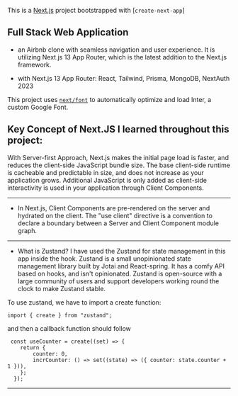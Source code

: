This is a [Next.js](https://nextjs.org/) project bootstrapped with [`create-next-app`]

## Full Stack Web Application
* an Airbnb clone with seamless navigation and user experience. It is utilizing Next.js 13 App Router, which is the latest addition to the Next.js framework.

* with Next.js 13 App Router: React, Tailwind, Prisma, MongoDB, NextAuth 2023

This project uses [`next/font`](https://nextjs.org/docs/basic-features/font-optimization) to automatically optimize and load Inter, a custom Google Font.

## Key Concept of Next.JS I learned throughout this project:
With Server-first Approach, Next.js makes the initial page load is faster, and reduces the client-side JavaScript bundle size. The base client-side runtime is cacheable and predictable in size, and does not increase as your application grows. Additional JavaScript is only added as client-side interactivity is used in your application through Client Components.

------------
* In Next.js, Client Components are pre-rendered on the server and hydrated on the client. The "use client" directive is a convention to declare a boundary between a Server and Client Component module graph.

---------
* What is Zustand?
I have used the Zustand for state management in this app inside the hook. Zustand is a small unopinionated state management library built by Jotai and React-spring. It has a comfy API based on hooks, and isn't opinionated. Zustand is open-source with a large community of users and support developers working round the clock to make Zustand stable.

To use zustand, we have to import a create function:

```
import { create } from "zustand";
```

and then a callback function should follow

```
 const useCounter = create((set) => {
    return {
        counter: 0,
        incrCounter: () => set((state) => ({ counter: state.counter + 1 })),
    };
  });
```
--------
